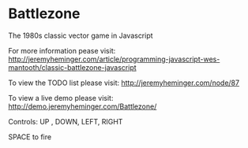# Battlezone
The 1980s classic vector game in Javascript

For more information pease visit: http://jeremyheminger.com/article/programming-javascript-wes-mantooth/classic-battlezone-javascript

To view the TODO list please visit: http://jeremyheminger.com/node/87

To view a live demo please visit: http://demo.jeremyheminger.com/Battlezone/

Controls:
UP , DOWN, LEFT, RIGHT

SPACE to fire
         
